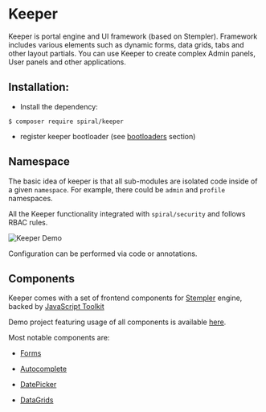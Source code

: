 # Keeper
Keeper is portal engine and UI framework (based on Stempler). Framework includes various elements such as 
dynamic forms, data grids, tabs and other layout partials.
You can use Keeper to create complex Admin panels, User panels and other applications.

## Installation:
- Install the dependency:
```
$ composer require spiral/keeper
```
- register keeper bootloader (see [bootloaders](/keeper/bootloaders.md) section)

## Namespace
The basic idea of keeper is that all sub-modules are isolated code inside of a given `namespace`.
For example, there could be `admin` and `profile` namespaces.

All the Keeper functionality integrated with `spiral/security` and follows RBAC rules. 

![Keeper Demo](https://user-images.githubusercontent.com/796136/81418518-79353800-9155-11ea-8266-e19fb2cce45a.png)

Configuration can be performed via code or annotations.

## Components

Keeper comes with a set of frontend components for [Stempler](/stempler/basics.md) engine, backed by [JavaScript Toolkit](https://github.com/spiral/toolkit)

Demo project featuring usage of all components is available [here](https://github.com/spiral/app-keeper).

Most notable components are:

- [Forms](/keeper/components/forms.md)

- [Autocomplete](/keeper/components/autocomplete.md)

- [DatePicker](/keeper/components/datepicker.md)

- [DataGrids](/keeper/components/data-grid.md)


